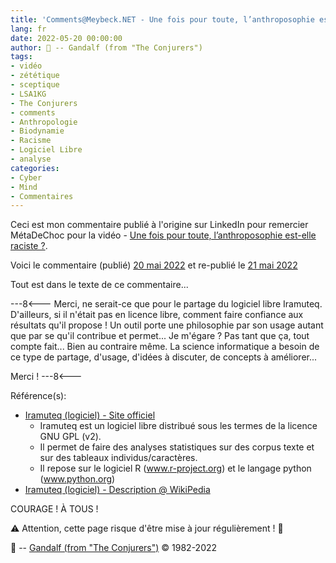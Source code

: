 ```yaml
---
title: 'Comments@Meybeck.NET - Une fois pour toute, l’anthroposophie est-elle raciste ?'
lang: fr
date: 2022-05-20 00:00:00
author: 🧙 -- Gandalf (from "The Conjurers")
tags:
- vidéo
- zététique
- sceptique
- LSA1KG
- The Conjurers
- comments
- Anthropologie
- Biodynamie
- Racisme
- Logiciel Libre
- analyse
categories:
- Cyber
- Mind
- Commentaires
---
```


Ceci est mon commentaire publié à l'origine sur LinkedIn pour remercier MétaDeChoc pour la vidéo - [Une fois pour toute, l’anthroposophie est-elle raciste ?](https://www.meybeck.net/2022/05/17/une-fois-pour-toute-lanthroposophie-est-elle-raciste/#main).

Voici le commentaire (publié) [20 mai 2022](https://www.linkedin.com/feed/update/urn:li:activity:6932359325550034945?commentUrn=urn%3Ali%3Acomment%3A%28activity%3A6932359325550034945%2C6933290443547803648%29)
et re-publié le [21 mai 2022](https://www.meybeck.net/2022/05/17/une-fois-pour-toute-lanthroposophie-est-elle-raciste/#comment-8194)

Tout est dans le texte de ce commentaire...

<!-- more -->

---8<---
Merci, ne serait-ce que pour le partage du logiciel libre Iramuteq.
D'ailleurs, si il n'était pas en licence libre, comment faire confiance aux résultats qu'il propose !
Un outil porte une philosophie par son usage autant que par se qu'il contribue et permet...
Je m'égare ?
Pas tant que ça, tout compte fait...
Bien au contraire même.
La science informatique a besoin de ce type de partage, d'usage, d'idées à discuter, de concepts à améliorer...

Merci !
---8<---

Référence(s): 
- [Iramuteq (logiciel) - Site officiel](http://www.iramuteq.org/)
  - Iramuteq est un logiciel libre distribué sous les termes de la licence GNU GPL (v2).
  - Il permet de faire des analyses statistiques sur des corpus texte et sur des tableaux individus/caractères.
  - Il repose sur le logiciel R (www.r-project.org) et le langage python (www.python.org)
- [Iramuteq (logiciel) - Description @ WikiPedia](https://fr.wikipedia.org/wiki/Iramuteq_(logiciel))

COURAGE !
À TOUS !

⚠️ Attention, cette page risque d'être mise à jour régulièrement ! 👀

🧙 -- [Gandalf (from "The Conjurers")](mailto:Gandalf@Gk2.NET?subject=The%20Conjurers%20%3F) ©️ 1982-2022